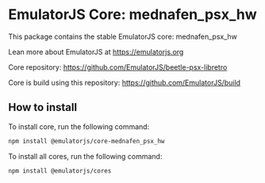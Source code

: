 # EmulatorJS Core: mednafen_psx_hw

This package contains the stable EmulatorJS core: mednafen_psx_hw

Lean more about EmulatorJS at https://emulatorjs.org

Core repository:
https://github.com/EmulatorJS/beetle-psx-libretro

Core is build using this repository:
https://github.com/EmulatorJS/build

## How to install

To install core, run the following command:

```bash
npm install @emulatorjs/core-mednafen_psx_hw
```
To install all cores, run the following command:

```bash
npm install @emulatorjs/cores
```

